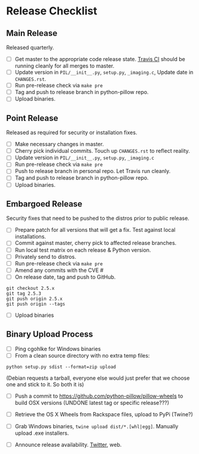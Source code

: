 # Release Checklist

## Main Release

Released quarterly.

* [ ] Get master to the appropriate code release state. [Travis CI](https://travis-ci.org/python-pillow/Pillow) should be running cleanly for all merges to master.
* [ ] Update version in `PIL/__init__.py`, `setup.py`, `_imaging.c`, Update date in `CHANGES.rst`.
* [ ] Run pre-release check via `make pre`
* [ ] Tag and push to release branch in python-pillow repo.
* [ ] Upload binaries.

## Point Release

Released as required for security or installation fixes.

* [ ] Make necessary changes in master.
* [ ] Cherry pick individual commits. Touch up `CHANGES.rst` to reflect reality.
* [ ] Update version in `PIL/__init__.py`, `setup.py`, `_imaging.c`
* [ ] Run pre-release check via `make pre`
* [ ] Push to release branch in personal repo. Let Travis run cleanly.
* [ ] Tag and push to release branch in python-pillow repo.
* [ ] Upload binaries.

## Embargoed Release

Security fixes that need to be pushed to the distros prior to public release.

* [ ] Prepare patch for all versions that will get a fix. Test against local installations.
* [ ] Commit against master, cherry pick to affected release branches.
* [ ] Run local test matrix on each release & Python version.
* [ ] Privately send to distros.
* [ ] Run pre-release check via `make pre`
* [ ] Amend any commits with the CVE #
* [ ] On release date, tag and push to GitHub.
```
git checkout 2.5.x
git tag 2.5.3
git push origin 2.5.x
git push origin --tags
```
* [ ] Upload binaries


## Binary Upload Process

* [ ] Ping cgohlke for Windows binaries
* [ ] From a clean source directory with no extra temp files:
```
python setup.py sdist --format=zip upload
```
(Debian requests a tarball, everyone else would just prefer that we choose one and stick to it. So both it is)
* [ ] Push a commit to https://github.com/python-pillow/pillow-wheels to build OSX versions (UNDONE latest tag or specific release???)
* [ ] Retrieve the OS X Wheels from Rackspace files, upload to PyPi (Twine?)
* [ ] Grab Windows binaries, `twine upload dist/*.[whl|egg]`. Manually upload .exe installers.
* [ ] Announce release availability. [Twitter](https://twitter.com/pythonpillow), web.

